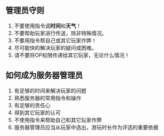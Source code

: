 ## 管理员守则
1. 不要使用指令调**时间**和**天气**！
2. 不要帮助玩家进行传送，除非特殊情况。
3. 不要用指令帮自己或其它玩家作弊！
4. 尽可能快的解决玩家的疑问或困难。
5. 请不要将OP权限传递给其它玩家，无论什么情况！

## 如何成为服务器管理员
1. 有足够的时间来解决玩家的问题
2. 熟悉服务器的常用指令和操作
3. 有足够的责任心
4. 得到其它玩家的认可
5. 不使用指令来帮助自己和其它玩家作弊
6. 服务器管理员应当从玩家中选出，游玩时长作为评选的重要依据
